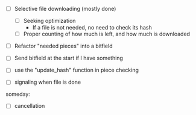 - [ ] Selective file downloading (mostly done)
  - [ ] Seeking optimization
    - If a file is not needed, no need to check its hash
  - [ ] Proper counting of how much is left, and how much is downloaded

- [ ] Refactor "needed pieces" into a bitfield
- [ ] Send bitfield at the start if I have something
- [ ] use the "update_hash" function in piece checking
- [ ] signaling when file is done


someday:
- [ ] cancellation